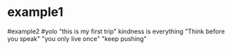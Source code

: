 # example1
#example2
#yolo
"this is my first trip"
kindness is everything
"Think before you speak"
"you only live once"
"keep pushing"
